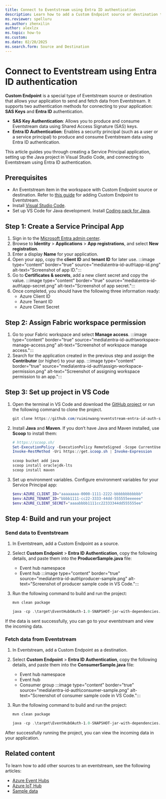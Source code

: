```yaml
---
title: Connect to Eventstream using Entra ID authentication
description: Learn how to add a Custom Endpoint source or destination to connect with an eventstream using Entra ID authentication.
ms.reviewer: spelluru
ms.author: zhenxilin
author: alexlzx
ms.topic: how-to
ms.custom:
ms.date: 02/20/2025
ms.search.form: Source and Destination
---
```


# Connect to Eventstream using Entra ID authentication

**Custom Endpoint** is a special type of Eventstream source or destination that allows your application to send and fetch data from Eventstream. It supports two authentication methods for connecting to your application: **SAS Keys** and **Entra ID** authentication.

* **SAS Key Authentication**: Allows you to produce and consume Eventstream data using Shared Access Signature (SAS) keys.
* **Entra ID Authentication**: Enables a security principal (such as a user or a service principal) to produce and consume Eventstream data using Entra ID authentication.

This article guides you through creating a Service Principal application, setting up the Java project in Visual Studio Code, and connecting to Eventstream using Entra ID authentication.

## Prerequisites

* An Eventstream item in the workspace with Custom Endpoint source or destination. Refer to [this guide](add-source-custom-app.md) for adding Custom Endpoint to Eventstream.
* Install [Visual Studio Code](https://code.visualstudio.com/Download).
* Set up VS Code for Java development. Install [Coding pack for Java](https://code.visualstudio.com/docs/java/java-tutorial).

## Step 1: Create a Service Principal App

1. Sign in to the [Microsoft Entra admin center](https://entra.microsoft.com/).
2. Browse to **Identity** > **Applications** > **App registrations**, and select **New registration**.
3. Enter a display **Name** for your application.
4. Open your app, copy the **client ID** and **tenant ID** for later use.
   :::image type="content" border="true" source="media\entra-id-auth\app-id.png" alt-text="Screenshot of app ID.":::
5. Go to **Certificates & secrets**, add a new client secret and copy the value.
   :::image type="content" border="true" source="media\entra-id-auth\app-secret.png" alt-text="Screenshot of app secret.":::
6. Once completed, you should have the following three information ready:
   * Azure Client ID
   * Azure Tenant ID
   * Azure Client Secret

## Step 2: Assign Fabric workspace permission

1. Go to your Fabric workspace and select **Manage access**.
   :::image type="content" border="true" source="media\entra-id-auth\workspace-manage-access.png" alt-text="Screenshot of workspace manage access.":::
2. Search for the application created in the previous step and assign the **Contributor** (or higher) to your app.
   :::image type="content" border="true" source="media\entra-id-auth\assign-workspace-permission.png" alt-text="Screenshot of assigning workspace permission to an app.":::

## Step 3: Set up project in VS Code

1. Open the terminal in VS Code and download the [GitHub project](https://github.com/ruiminwang/eventstream-entra-id-auth-samples) or run the following command to clone the project.

   ```powershell
   git clone https://github.com/ruiminwang/eventstream-entra-id-auth-samples.git
   ```

2. Install **Java** and **Maven**. If you don’t have Java and Maven installed, use **Scoop** to install them:

   ``` powershell
   # https://scoop.sh/
   Set-ExecutionPolicy -ExecutionPolicy RemoteSigned -Scope CurrentUser
   Invoke-RestMethod -Uri https://get.scoop.sh | Invoke-Expression
    
   scoop bucket add java
   scoop install oraclejdk-lts
   scoop install maven
   ```

3. Set up environment variables. Configure environment variables for your Service Principal app:

   ``` powershell
   $env:AZURE_CLIENT_ID="aaaaaaaa-0000-1111-2222-bbbbbbbbbbbb"
   $env:AZURE_TENANT_ID="bbbb1111-cc22-3333-44dd-555555eeeeee"
   $env:AZURE_CLIENT_SECRET="aaaabbbb1111cc22333344dd555555ee"
   ```

## Step 4: Build and run your project

### Send data to Eventstream

1. In Eventstream, add a Custom Endpoint as a source.
1. Select **Custom Endpoint** > **Entra ID Authentication**, copy the following details, and paste them into the **ProducerSample.java** file:
   * Event hub namespace
   * Event hub
   :::image type="content" border="true" source="media\entra-id-auth\producer-sample.png" alt-text="Screenshot of producer sample code in VS Code.":::
1. Run the following command to build and run the project:

   ``` powershell
   mvn clean package

   java -cp .\target\EventHubOAuth-1.0-SNAPSHOT-jar-with-dependencies.jar com.microsoft.ProducerSample
   ```

If the data is sent successfully, you can go to your eventstream and view the incoming data.

### Fetch data from Eventstream

1. In Eventstream, add a Custom Endpoint as a destination.
1. Select **Custom Endpoint** > **Entra ID Authentication**, copy the following details, and paste them into the **ConsumerSample.java** file:
   * Event hub namespace
   * Event hub
   * Consumer group
   :::image type="content" border="true" source="media\entra-id-auth\consumer-sample.png" alt-text="Screenshot of consumer sample code in VS Code.":::
1. Run the following command to build and run the project:

   ``` powershell
   mvn clean package
   
   java -cp .\target\EventHubOAuth-1.0-SNAPSHOT-jar-with-dependencies.jar com.microsoft.ConsumerSample
   ```

After successfully running the project, you can view the incoming data in your application.

## Related content

To learn how to add other sources to an eventstream, see the following articles:

* [Azure Event Hubs](add-source-azure-event-hubs.md)
* [Azure IoT Hub](add-source-azure-iot-hub.md)
* [Sample data](add-source-sample-data.md)
